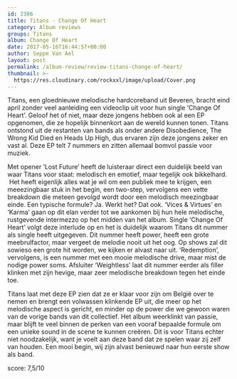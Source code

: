 ```yaml
---
id: 2386
title: Titans - Change Of Heart
category: Album reviews
groups: Titans
album: Change Of Heart
date: 2017-05-16T16:44:57+00:00
author: Seppe Van Ael
layout: post
permalink: /album-review/review-titans-change-of-heart/
thumbnail: >-
  https://res.cloudinary.com/rockxxl/image/upload/Cover.png
---
```

Titans, een gloednieuwe melodische hardcoreband uit Beveren, bracht eind april zonder veel aanleiding een videoclip uit voor hun single ‘Change Of Heart’. Geloof het of niet, maar deze jongens hebben ook al een EP opgenomen, die ze hopelijk binnenkort aan de wereld kunnen tonen. Titans ontstond uit de restanten van bands als onder andere Disobedience, The Wrong Kid Died en Heads Up High, dus ervaren zijn deze jongens zeker en vast al. Deze EP telt 7 nummers en zitten allemaal bomvol passie voor muziek.

Met opener ‘Lost Future’ heeft de luisteraar direct een duidelijk beeld van waar Titans voor staat: melodisch en emotief, maar tegelijk ook bikkelhard.  Het heeft eigenlijk alles wat je wil om een publiek mee te krijgen, een meeezingbaar stuk in het begin, een two-step, vervolgens een vette breakdown die meteen gevolgd wordt door een melodisch meezingbaar einde. Een typische formule? Ja. Werkt het? Dat ook. ‘Vices & Virtues’ en ‘Karma’ gaan op dit elan verder tot we aankomen bij hun hele melodische, rustgevende intermezzo op het midden van het album. Single ‘Change Of Heart’ volgt deze interlude op en het is duidelijk waarom Titans dit nummer als single heeft uitgegeven. Dit nummer heeft power, heeft een grote meebrulfactor, maar vergeet de melodie nooit uit het oog. Op shows zal dit sowieso een grote hit worden, we kijken er alvast naar uit. ‘Redemption’, vervolgens, is een nummer met een mooie melodische drive, maar mist de nodige power soms. Afsluiter ‘Weightless’ laat dit nummer eerder als filler klinken met zijn hevige, maar zeer melodische breakdown tegen het einde toe.

Titans laat met deze EP zien dat ze er klaar voor zijn om België over te nemen en brengt een volwassen klinkende EP uit, die meer op het melodische aspect is gericht, en minder op de power die we gewoon waren van de vorige bands van dit collectief. Het album weerklinkt van passie, maar blijft te veel binnen de perken van een vooraf bepaalde formule om een unieke sound in de scene te kunnen creëren. Dit is voor Titans echter niet noodzakelijk, want je voelt aan deze band dat ze spelen waar zij zelf van houden. Een mooi begin, wij zijn alvast benieuwd naar hun eerste show als band.

score: 7,5/10
